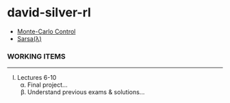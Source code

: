 # david-silver-rl

- [Monte-Carlo Control](monte-carlo-control/README.md)
- [Sarsa(λ)](sarsaλ/README.md)

### __WORKING ITEMS__
---
<ul style="list-style-type:upper-roman;">
    <li>
        Lectures 6-10
        <ol style="list-style-type:lower-greek;">
            <li>
                Final project...
            </li>
            <li>
                Understand previous exams & solutions...
            </li>
        </ol >
    </li>
</ul>
